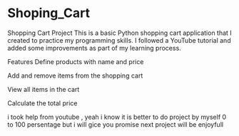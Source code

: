 # Shoping_Cart


Shopping Cart Project
This is a basic Python shopping cart application that I created to practice my programming skills.
I followed a YouTube tutorial and added some improvements as part of my learning process.

Features
Define products with name and price

Add and remove items from the shopping cart

View all items in the cart

Calculate the total price

i took help from youtube , yeah i know it is better to do project by myself 0 to 100 persentage but  i will gice you promise  next project will be enjoyfull 

